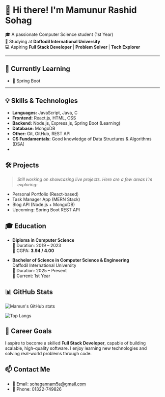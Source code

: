 # 👋 Hi there! I'm Mamunur Rashid Sohag

🎓 A passionate Computer Science student (1st Year)  
🏫 Studying at **Daffodil International University**  
💻 Aspiring **Full Stack Developer** | **Problem Solver** | **Tech Explorer**

---

## 🚀 Currently Learning
- 🌱 Spring Boot

---

## 💡 Skills & Technologies

- **Languages:** JavaScript, Java, C
- **Frontend:** React.js, HTML, CSS
- **Backend:** Node.js, Express.js, Spring Boot (Learning)
- **Database:** MongoDB
- **Other:** Git, GitHub, REST API
- **CS Fundamentals:** Good knowledge of Data Structures & Algorithms (DSA)
- 

## 🛠️ Projects

> *Still working on showcasing live projects. Here are a few areas I’m exploring:*

- Personal Portfolio (React-based)
- Task Manager App (MERN Stack)
- Blog API (Node.js + MongoDB)
- Upcoming: Spring Boot REST API

## 🎓 Education

- **Diploma in Computer Science**  
  📅 Duration: 2019 – 2023  
  🎯 CGPA: **3.94 / 4.00**

- **Bachelor of Science in Computer Science & Engineering**  
  Daffodil International University  
  📅 Duration: 2025 – Present  
  📍 Current: 1st Year



## 📊 GitHub Stats

![Mamun's GitHub stats](https://github-readme-stats.vercel.app/api?username=sohagannamA&show_icons=true&theme=radical)

![Top Langs](https://github-readme-stats.vercel.app/api/top-langs/?username=sohagannamA&layout=compact&theme=radical)



## 🎯 Career Goals

I aspire to become a skilled **Full Stack Developer**, capable of building scalable, high-quality software. I enjoy learning new technologies and solving real-world problems through code.



## 📫 Contact Me

- 📧 Email: [sohagannam5a@gmail.com](mailto:sohagannam5a@gmail.com)
- 📱 Phone: 01322-749826

